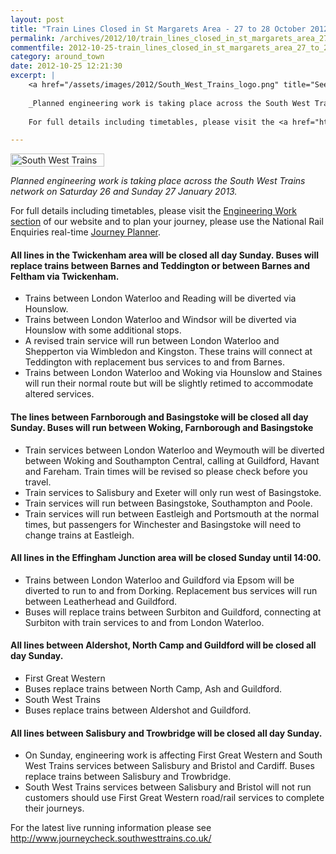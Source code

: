 ```yaml
---
layout: post
title: "Train Lines Closed in St Margarets Area - 27 to 28 October 2012"
permalink: /archives/2012/10/train_lines_closed_in_st_margarets_area_27_to_28_o.html
commentfile: 2012-10-25-train_lines_closed_in_st_margarets_area_27_to_28_o
category: around_town
date: 2012-10-25 12:21:30
excerpt: |
    <a href="/assets/images/2012/South_West_Trains_logo.png" title="See larger version of - South West Trains logo"><img src="/assets/images/2012/South_West_Trains_logo_thumb.png" width="150" height="21" alt="South West Trains logo" class=" right" /></a>
    
    _Planned engineering work is taking place across the South West Trains network on Saturday 26 and Sunday 27 January 2013._
    
    For full details including timetables, please visit the <a href="http://www.southwesttrains.co.uk/JanEng2013.aspx">Engineering Work section</a> of our website and to plan your journey, please use the National Rail Enquiries real-time <a href="http://www.nationalrail.co.uk/.">Journey Planner</a>

---
```


<a href="/assets/images/2012/South_West_Trains_logo.png" title="See larger version of - South West Trains logo"><img src="/assets/images/2012/South_West_Trains_logo_thumb.png" width="150" height="21" alt="South West Trains logo" class=" right" /></a>

*Planned engineering work is taking place across the South West Trains network on Saturday 26 and Sunday 27 January 2013.*

For full details including timetables, please visit the [Engineering Work section](http://www.southwesttrains.co.uk/JanEng2013.aspx) of our website and to plan your journey, please use the National Rail Enquiries real-time [Journey Planner](http://www.nationalrail.co.uk/).

#### All lines in the Twickenham area will be closed all day Sunday. Buses will replace trains between Barnes and Teddington or between Barnes and Feltham via Twickenham.

-   Trains between London Waterloo and Reading will be diverted via Hounslow.
-   Trains between London Waterloo and Windsor will be diverted via Hounslow with some additional stops.
-   A revised train service will run between London Waterloo and Shepperton via Wimbledon and Kingston. These trains will connect at Teddington with replacement bus services to and from Barnes.
-   Trains between London Waterloo and Woking via Hounslow and Staines will run their normal route but will be slightly retimed to accommodate altered services.

#### The lines between Farnborough and Basingstoke will be closed all day Sunday. Buses will run between Woking, Farnborough and Basingstoke

-   Train services between London Waterloo and Weymouth will be diverted between Woking and Southampton Central, calling at Guildford, Havant and Fareham. Train times will be revised so please check before you travel.
-   Train services to Salisbury and Exeter will only run west of Basingstoke.
-   Train services will run between Basingstoke, Southampton and Poole.
-   Train services will run between Eastleigh and Portsmouth at the normal times, but passengers for Winchester and Basingstoke will need to change trains at Eastleigh.

#### All lines in the Effingham Junction area will be closed Sunday until 14:00.

-   Trains between London Waterloo and Guildford via Epsom will be diverted to run to and from Dorking. Replacement bus services will run between Leatherhead and Guildford.
-   Buses will replace trains between Surbiton and Guildford, connecting at Surbiton with train services to and from London Waterloo.

#### All lines between Aldershot, North Camp and Guildford will be closed all day Sunday.

-   First Great Western
-   Buses replace trains between North Camp, Ash and Guildford.
-   South West Trains
-   Buses replace trains between Aldershot and Guildford.

#### All lines between Salisbury and Trowbridge will be closed all day Sunday.

-   On Sunday, engineering work is affecting First Great Western and South West Trains services between Salisbury and Bristol and Cardiff. Buses replace trains between Salisbury and Trowbridge.
-   South West Trains services between Salisbury and Bristol will not run customers should use First Great Western road/rail services to complete their journeys.

For the latest live running information please see http://www.journeycheck.southwesttrains.co.uk/
